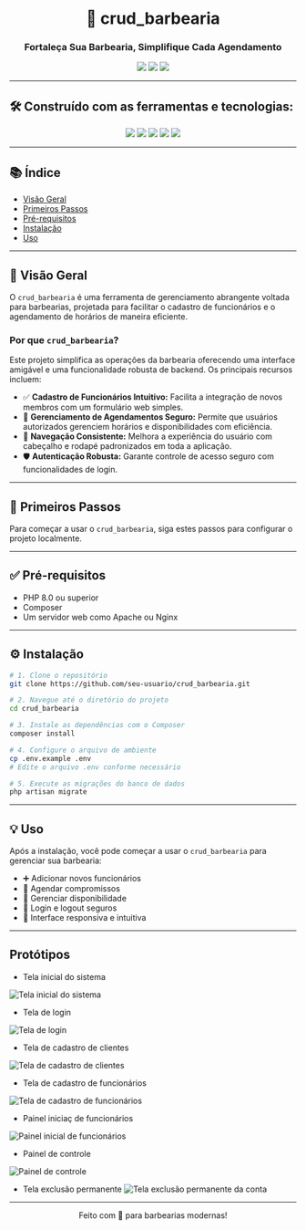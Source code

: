 
<h1 align="center">💈 crud_barbearia</h1>
<h3 align="center">Fortaleça Sua Barbearia, Simplifique Cada Agendamento</h3>

<p align="center">
  <img src="https://img.shields.io/badge/status-último%20commit%20%7C%20maio-green" />
  <img src="https://img.shields.io/badge/language-PHP-blue" />
  <img src="https://img.shields.io/badge/completion-77.8%25-yellow" />
</p>

---

## 🛠️ Construído com as ferramentas e tecnologias:

<p align="center">
  <img src="https://img.shields.io/badge/language-PHP-blue" />
  <img src="https://img.shields.io/badge/database-SQLite-lightgrey" />
  <img src="https://img.shields.io/badge/server-XAMPP-orange" />
  <img src="https://img.shields.io/badge/frontend-HTML5-red" />
  <img src="https://img.shields.io/badge/style-CSS3-blueviolet" />
</p>

---

## 📚 Índice

- [Visão Geral](#visão-geral)
- [Primeiros Passos](#primeiros-passos)
- [Pré-requisitos](#pré-requisitos)
- [Instalação](#instalação)
- [Uso](#uso)

---

## 📖 Visão Geral

O `crud_barbearia` é uma ferramenta de gerenciamento abrangente voltada para barbearias, projetada para facilitar o cadastro de funcionários e o agendamento de horários de maneira eficiente.

### Por que `crud_barbearia`?

Este projeto simplifica as operações da barbearia oferecendo uma interface amigável e uma funcionalidade robusta de backend. Os principais recursos incluem:

- ✅ **Cadastro de Funcionários Intuitivo:** Facilita a integração de novos membros com um formulário web simples.  
- 🔐 **Gerenciamento de Agendamentos Seguro:** Permite que usuários autorizados gerenciem horários e disponibilidades com eficiência.  
- 🧭 **Navegação Consistente:** Melhora a experiência do usuário com cabeçalho e rodapé padronizados em toda a aplicação.  
- 🛡️ **Autenticação Robusta:** Garante controle de acesso seguro com funcionalidades de login.  

---

## 🚀 Primeiros Passos

Para começar a usar o `crud_barbearia`, siga estes passos para configurar o projeto localmente.

---

## ✅ Pré-requisitos

- PHP 8.0 ou superior  
- Composer  
- Um servidor web como Apache ou Nginx  

---

## ⚙️ Instalação

```bash
# 1. Clone o repositório
git clone https://github.com/seu-usuario/crud_barbearia.git

# 2. Navegue até o diretório do projeto
cd crud_barbearia

# 3. Instale as dependências com o Composer
composer install

# 4. Configure o arquivo de ambiente
cp .env.example .env
# Edite o arquivo .env conforme necessário

# 5. Execute as migrações do banco de dados
php artisan migrate
```

---

## 💡 Uso

Após a instalação, você pode começar a usar o `crud_barbearia` para gerenciar sua barbearia:

- ➕ Adicionar novos funcionários  
- 📅 Agendar compromissos  
- 📆 Gerenciar disponibilidade  
- 🔐 Login e logout seguros  
- 📱 Interface responsiva e intuitiva  

---

## Protótipos

- Tela inicial do sistema

![Tela inicial do sistema](protótipos/telas/home.jpg)

- Tela de login

![Tela de login](protótipos/telas/login.jpg)

- Tela de cadastro de clientes

![Tela de cadastro de clientes](protótipos/telas/cadastro_clientes.jpg)

- Tela de cadastro de funcionários 

![Tela de cadastro de funcionários](protótipos/telas/cadastro_funcionario.jpg)

- Painel iniciaç de funcionários 

![Painel inicial de funcionários](protótipos/telas/painel_funcionarios.jpg)

- Painel de controle

![Painel de controle](protótipos/telas/painel.jpg)

- Tela exclusão permanente
![Tela exclusão permanente da conta](protótipos/telas/excluir_conta.jpg)

---

<p align="center">
  Feito com 💈 para barbearias modernas!
</p>

